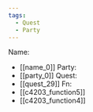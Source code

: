 ```yaml
---
tags:
  - Quest
  - Party
---
```

Name:
- [[name_0]]
Party:
- [[party_0]]
Quest:
- [[quest_29]]
Fn:
- [[c4203_function5]]
- [[c4203_function4]]
